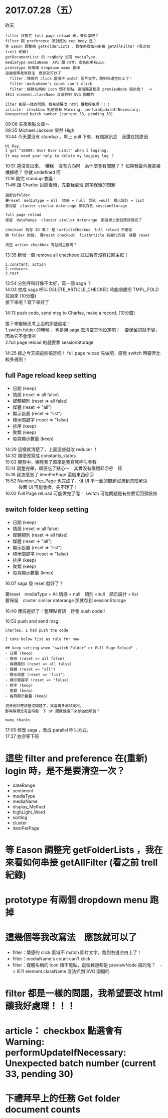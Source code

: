 # 2017.07.28（五）

昨天
```
filter 狀態在 full page reload 後，要保留吧？
filter 跟 preference 所對應的 req body 是？
等 Eason 調整完 getFolderLists ，我在來看如何串接 getAllFilter (看之前 trell 紀錄)
getDocumentList 的 reqBody 沒有 mediaType, 
mediaType mediaName  API 跟 HTMl 命名似乎有出入
prototype 有兩個 dropdown menu 跑掉
這幾個等我改寫法　應該就可以了
  filter：情感的 click 區域不 match 圖片文字，跑到右邊空白上了！
  filter：mediaName's count can't click 
  filter：媒體名稱的 icon 類不能點，這個難道都是 previewNode 搞的鬼？　-> IE11 element.className 沒法抓到 SVG 圖檔的

ilter 都是一樣的問題，我希望要改 html 讓我好處理！！！
article： checkbox 點選會有 Warning: performUpdateIfNecessary: Unexpected batch number (current 33, pending 30)
```

09:08 先來看點文章～  
09:35 Michael Jackson 果然 High  
10:44 今天還沒有 standup ，早上 pull 下來，有錯誤訊息　我還在找原因  

```
Hi Ray,
I got "10009: User Over Limit" when I loginng. 
It may need your help to delete my logging log ？
```
10:51 還沒查出來。　糟糕　沒有方向阿　為什麼會有問題？？ 如果我最外層直接 擋掉呢？ 你就 undefined 阿  
11:18 開完 standup 會議！  
11:46 跟 Charlse 討論後續，先要我處理 選項保留的問題  

```
選新的folder 
要reset　mediaType = All  情感 = null　類別 =null　顯示設計 = list
要保留　cluster similar daterange 那就存到 sessionStorage

full page reload
保留　dateRange  cluster similar daterange　那這樣上面就應該做完了

checkout 有存 ID 嗎？ 是！articleChecked　full reload 不用存
換 folder 的話，　要reset checkout  listArticle 有變化的話　就要 reset

清空 action checkbox 有拉回主框嗎？
```

13:35 新增一個 remove all checkbox 試試看有沒有拉回主框！  

```
1.constant, action
2.reducers
3.test
```
13:54 分別呼叫好像不太好，寫一個 saga ？  
14:03 完成 saga 呼叫 DELETE_ARTICLE_CHECKED 時能順便把 TMPL_FOLD 拉回來 (10分鐘)  
接下來呢？寫下來好了  

14:13 push code, send msg to Charlse, make a record. (10分鐘)  

接下來繼續思考上面的那些設定！   
1.switch folder 的時候 ，也是用 saga 去清空其他設定吧！　要保留的就不變，因為它不會清空  
2.full page reload 的就要靠 sessionStorage  

14:25 總之今天把這些搞定吧！ full page reload 先做吧，感覺 switch 時要弄比較多規則！  

## full Page reload keep setting

- 日期 (keep)
- 情感 (reset => all false)
- 媒體類別 (reset => all false)
- 媒體 (reset => "all")
- 顯示設置 (reset => "list")
- 標示關鍵字 (reset => "false)
- 排序 (keep)
- 聚類 (keep)
- 每頁顯示數量 (keep)

14:29 這樣就清楚了，上面這些就改 reducer ！  
14:32 順便改寫成 constants_states  
15:03 開發中，嚇死我了原來是我寫死呼叫參數  
15:14 調整完畢，順便吃了點心～　其實沒有很餓耶＠＠　怪  
15:18 我怎麼忘了 itemPerPage 這個東西＠＠  
15:52 Number_Per_Page 也完成了，但 UI 不一致的問題沒想到怎麼解決  
　　　後面 UI 可能會換，先不理了！  
16:02 Full Page reLoad 可能做完了喔！ switch 可能問題是有些要切回預設值  

## switch folder keep setting

- 日期 (keep)
- 情感 (reset => all false)
- 媒體類別 (reset => all false)
- 媒體 (reset => "all")
- 顯示設置 (reset => "list")
- 標示關鍵字 (reset => "false)
- 排序 (keep)
- 聚類 (keep)
- 每頁顯示數量 (keep)

16:07 saga 發 reset 就好了？  
  
要reset　mediaType = All  情感 = null　類別 =null　顯示設計 = list  
要保留　cluster similar daterange 那就存到 sessionStorage  
  
16:40 應該是好了！整理點資訊　待會 push code!!  

16:53 push and send msg.  
```
Charles, I had push the code

I take below list as rule for now

## keep setting when "switch Folder" or Full Page Reload" . 
- 日期 (keep)
- 情感 (reset => all false)
- 媒體類別 (reset => all false)
- 媒體 (reset => "all")
- 顯示設置 (reset => "list")
- 標示關鍵字 (reset => "false)
- 排序 (keep)
- 聚類 (keep)
- 每頁顯示數量 (keep)

初步測試應該是沒問題了，我會再多測試幾次。
那再麻煩您有空時看一下 or 跟我說接下來該做個項目？

many thanks
```

17:05 修改 saga ，改成 parallel 呼叫方式。  
17:37 放空等下班  

# 這些 filter and preference 在(重新) login 時，是不是要清空一次？

- dateRange
- sentiment 
- mediaType
- mediaName
- display_Method
- highLight_Word
- sorting
- cluster
- itemPerPage


# 等 Eason 調整完 getFolderLists ，我在來看如何串接 getAllFilter (看之前 trell 紀錄)
# prototype 有兩個 dropdown menu 跑掉
# 這幾個等我改寫法　應該就可以了
 - filter：情感的 click 區域不 match 圖片文字，跑到右邊空白上了！
 - filter：mediaName's count can't click 
 - filter：媒體名稱的 icon 類不能點，這個難道都是 previewNode 搞的鬼？　-> IE11 element.className 沒法抓到 SVG 圖檔的

# filter 都是一樣的問題，我希望要改 html 讓我好處理！！！
# article： checkbox 點選會有 Warning: performUpdateIfNecessary: Unexpected batch number (current 33, pending 30)
  
# 下禮拜早上的任務 Get folder document counts
